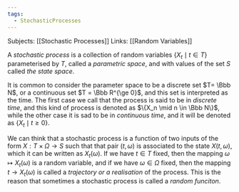 ```yaml
---
tags:
  - StochasticProcesses
---
```

Subjects: [[Stochastic Processes]]
Links: [[Random Variables]]

A *stochastic process* is a collection of random variables $\{X_t \mid t \in T\}$ parameterised by $T$, called a *parametric space*, and with values of the set $S$ called *the state space*.

It is common to consider the parameter space to be a discrete set $T= \Bbb N$, or a continuous set $T = \Bbb R^{\ge 0}$, and this set is interpreted as the time. The first case we call that the process is said to be in *discrete time*, and this kind of process is denoted as $\{X_n \mid n \in \Bbb N\}$, while the other case it is sad to be in *continuous time*, and it will be denoted as $\{X_t \mid t\ge 0\}$. 

We can think that a stochastic process is a function of two inputs of the form $X:T \times \Omega \to S$ such that that pair $(t, \omega)$ is associated to the state $X(t, \omega)$, which it can be written as $X_t(\omega)$. If we have $t\in T$ fixed, then the mapping $\omega \mapsto X_t(\omega)$ is a random variable, and if we have $\omega \in \Omega$ fixed, then the mapping $t \to X_t(\omega)$ is called a *trajectory or a realisation* of the process. This is the reason that sometimes a stochastic process is called a *random funciton*. 